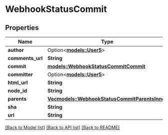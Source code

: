 # WebhookStatusCommit

## Properties

Name | Type | Description | Notes
------------ | ------------- | ------------- | -------------
**author** | Option<[**models::User5**](User_5.md)> |  | 
**comments_url** | **String** |  | 
**commit** | [**models::WebhookStatusCommitCommit**](webhook_status_commit_commit.md) |  | 
**committer** | Option<[**models::User5**](User_5.md)> |  | 
**html_url** | **String** |  | 
**node_id** | **String** |  | 
**parents** | [**Vec<models::WebhookStatusCommitParentsInner>**](webhook_status_commit_parents_inner.md) |  | 
**sha** | **String** |  | 
**url** | **String** |  | 

[[Back to Model list]](../README.md#documentation-for-models) [[Back to API list]](../README.md#documentation-for-api-endpoints) [[Back to README]](../README.md)


